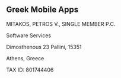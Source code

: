 ## Greek Mobile Apps

MITAKOS, PETROS V., SINGLE MEMBER P.C.

Software Services

Dimosthenous 23 Pallini, 15351

Athens, Greece

TAX ID: 801744406

